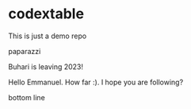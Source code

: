 # codextable

This is just a demo repo

paparazzi

Buhari is leaving 2023!









Hello Emmanuel. How far :). I hope you are following?













bottom line
